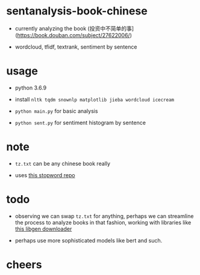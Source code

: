 # sentanalysis-book-chinese

- currently analyzing the book (投资中不简单的事](https://book.douban.com/subject/27622006/)

- wordcloud, tfidf, textrank, sentiment by sentence

# usage

- python 3.6.9

- install ```nltk tqdm snownlp matplotlib jieba wordcloud icecream```

- ```python main.py``` for basic analysis

- ```python sent.py``` for sentiment histogram by sentence

# note 

- ```tz.txt``` can be any chinese book really

- uses [this stopword repo](https://github.com/goto456/stopwords)

# todo 

- observing we can swap ```tz.txt``` for anything, perhaps we can streamline the process to analyze books in that fashion, working with libraries like [this libgen downloader](https://github.com/mmarquezs/libgen-python-api)

- perhaps use more sophisticated models like bert and such.

# cheers
